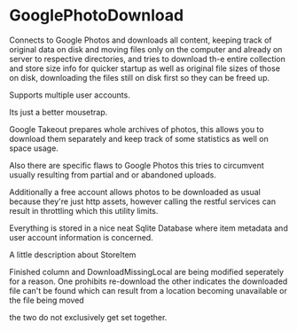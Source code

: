 # GooglePhotoDownload
Connects to Google Photos and downloads all content, keeping track of original data on disk and moving 
files only on the computer and already on server to  respective directories, and tries to download th-e 
entire collection and store size info for quicker startup as well as original file sizes of those on disk, 
downloading the files still on disk first so they can be freed up.  

Supports multiple user accounts. 

Its just a better mousetrap. 

Google Takeout prepares whole archives of photos, 
this allows you to download them separately and keep track of some statistics as well on space usage.

Also there are specific flaws to Google Photos this tries to circumvent usually resulting from partial and or abandoned uploads.

Additionally a free account allows photos to be downloaded as usual because they're just http assets, however calling the restful services can result in throttling which this utility limits.

Everything is stored in a nice neat Sqlite Database where item metadata and user account information is concerned.

A little description about StoreItem

Finished column and DownloadMissingLocal are being modified seperately for a reason.
One prohibits re-download
the other indicates the downloaded file can't be found which can result from a location becoming unavailable or the file being moved

the two do not exclusively get set together.
